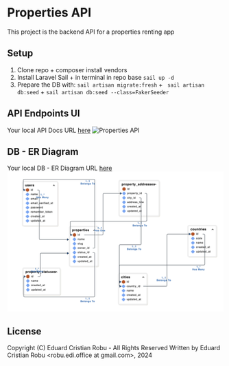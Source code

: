 # Properties API

This project is the backend API for a properties renting app

## Setup

1. Clone repo + composer install vendors
2. Install Laravel Sail + in terminal in repo base `sail up -d`
3. Prepare the DB with: `sail artisan migrate:fresh` + ` sail artisan db:seed` + `sail artisan db:seed --class=FakerSeeder`

## API Endpoints UI

Your local API Docs URL [here](http://localhost/docs/api#/)
![Properties API](/readme/properties-api.png)

## DB - ER Diagram

Your local DB - ER Diagram URL [here](http://localhost/erd)
![ER Diagram](/readme/er-diagram.png)

## License

Copyright (C) Eduard Cristian Robu - All Rights Reserved
Written by Eduard Cristian Robu <robu.edi.office at gmail.com>, 2024
